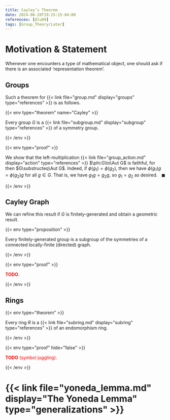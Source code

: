 ```yaml
---
title: Cayley’s Theorem
date: 2024-06-20T19:25:15-04:00
references: [Alu09]
tags: [Group_Theory/Later]
---
```


# Motivation & Statement

Whenever one encounters a type of mathematical object, one should ask if there is an associated ‘representation theorem’.

<div class="space"></div>

## Groups

Such a theorem for {{< link file="group.md" display="groups" type="references" >}} is as follows.

{{< env type="theorem" name="Cayley" >}}

Every group $G$ is a {{< link file="subgroup.md" display="subgroup" type="references" >}} of a symmetry group.

{{< /env >}}

{{< env type="proof" >}}

We show that the left-multiplication {{< link file="group_action.md" display="action" type="references" >}} $\phi:G\to\Aut G$ is faithful, for then $G\substructeq\Aut G$. Indeed, if $\phi(g_1)=\phi(g_2)$, then we have $\phi(g_1)g=\phi(g_2)g$ for all $g\in G$. That is, we have $g_1g=g_2g$, so $g_1=g_2$ as desired.<span style="float:right;">$\blacksquare$</span>

{{< /env >}}

<div class="space"></div>

## Cayley Graph

We can refine this result if $G$ is finitely-generated and obtain a geometric result.

{{< env type="proposition" >}}

Every finitely-generated group is a subgroup of the symmetries of a connected locally-finite (directed) graph.

{{< /env >}}

{{< env type="proof" >}}

<span style="color:red">**TODO**.</span>

{{< /env >}}

<div class="space"></div>

## Rings

{{< env type="theorem" >}}

Every ring $R$ is a {{< link file="subring.md" display="subring" type="references" >}} of an endomorphism ring.

{{< /env >}}

{{< env type="proof" hide="false" >}}

<span style="color:red">**TODO** (symbol juggling).</span>

{{< /env >}}

# {{< link file="yoneda_lemma.md" display="The Yoneda Lemma" type="generalizations" >}}



